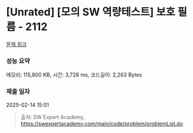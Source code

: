 # [Unrated] [모의 SW 역량테스트] 보호 필름 - 2112 

[문제 링크](https://swexpertacademy.com/main/code/problem/problemDetail.do?contestProbId=AV5V1SYKAaUDFAWu) 

### 성능 요약

메모리: 115,800 KB, 시간: 3,728 ms, 코드길이: 2,263 Bytes

### 제출 일자

2025-02-14 15:01



> 출처: SW Expert Academy, https://swexpertacademy.com/main/code/problem/problemList.do